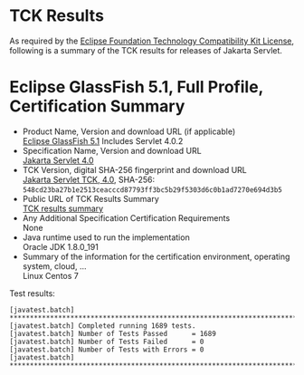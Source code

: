TCK Results
===========

As required by the
[Eclipse Foundation Technology Compatibility Kit License](https://www.eclipse.org/legal/tck.php),
following is a summary of the TCK results for releases of Jakarta Servlet.

# Eclipse GlassFish 5.1, Full Profile, Certification Summary

- Product Name, Version and download URL (if applicable) \
  [Eclipse GlassFish 5.1](https://www.eclipse.org/downloads/download.php?file=/glassfish/glassfish-5.1.0.zip)
  Includes Servlet 4.0.2
- Specification Name, Version and download URL \
  [Jakarta Servlet 4.0](https://jakarta.ee/specifications/servlet/4.0/)
- TCK Version, digital SHA-256 fingerprint and download URL \
  [Jakarta Servlet TCK, 4.0](http://download.eclipse.org/ee4j/jakartaee-tck/jakartaee8-eftl/promoted/eclipse-servlet-tck-4.0.0.zip), SHA-256: `548cd23ba27b1e2513ceacccd87793ff3bc5b29f5303d6c0b1ad7270e694d3b5`
- Public URL of TCK Results Summary \
  [TCK results summary](TCK-Results.html)
- Any Additional Specification Certification Requirements \
  None
- Java runtime used to run the implementation \
  Oracle JDK 1.8.0_191
- Summary of the information for the certification environment, operating system, cloud, ... \
  Linux Centos 7

Test results:

```
[javatest.batch] ********************************************************************************
[javatest.batch] Completed running 1689 tests.
[javatest.batch] Number of Tests Passed      = 1689
[javatest.batch] Number of Tests Failed      = 0
[javatest.batch] Number of Tests with Errors = 0
[javatest.batch] ********************************************************************************
```